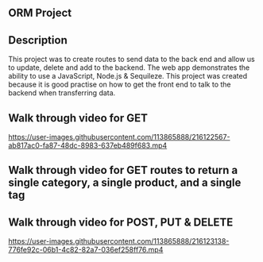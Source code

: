 ## ORM Project


## Description
This project was to create routes to send data to the back end and allow us to update, delete and add to the backend. The web app demonstrates the ability to use a JavaScript, Node.js & Sequileze. This project was created because it is good practise on how to get the front end to talk to the backend when transferring data.

## Walk through video for GET 
https://user-images.githubusercontent.com/113865888/216122567-ab817ac0-fa87-48dc-8983-637eb489f683.mp4

## Walk through video for GET routes to return a single category, a single product, and a single tag


## Walk through video for POST, PUT & DELETE

https://user-images.githubusercontent.com/113865888/216123138-776fe92c-06b1-4c82-82a7-036ef258ff76.mp4


